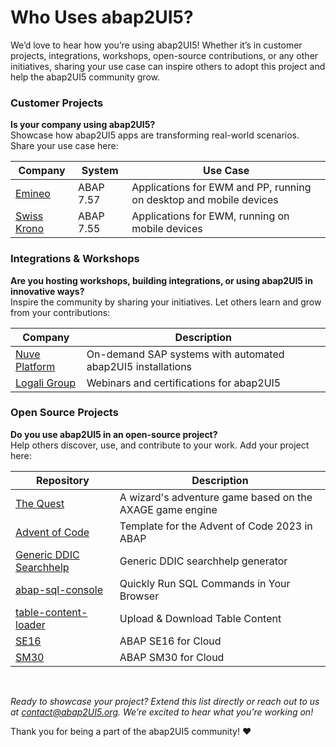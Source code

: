 # Who Uses abap2UI5?

We’d love to hear how you’re using abap2UI5! Whether it’s in customer projects, integrations, workshops, open-source contributions, or any other initiatives, sharing your use case can inspire others to adopt this project and help the abap2UI5 community grow.

### Customer Projects
**Is your company using abap2UI5?** <br>
Showcase how abap2UI5 apps are transforming real-world scenarios. Share your use case here:
 
|  Company | System | Use Case |
| ------------------- | ------------- | ------------- |
| [Emineo](https://emineo.ch/) | ABAP 7.57  | Applications for EWM and PP, running on desktop and mobile devices |
| [Swiss Krono](https://www.swisskrono.com/) | ABAP 7.55  | Applications for EWM, running on mobile devices |

### Integrations & Workshops
**Are you hosting workshops, building integrations, or using abap2UI5 in innovative ways?** <br>
Inspire the community by sharing your initiatives. Let others learn and grow from your contributions:

|  Company | Description |
| ------------- | ------------- |
| [Nuve Platform](https://www.nuveplatform.com) | On-demand SAP systems with automated abap2UI5 installations |
| [Logali Group](https://logaligroup.com) | Webinars and certifications for abap2UI5 |


### Open Source Projects
**Do you use abap2UI5 in an open-source project?** <br>
Help others discover, use, and contribute to your work. Add your project here:

|  Repository | Description |
| ------------- | ------------- |
| [The Quest](https://github.com/nomssi/axage)  | A wizard's adventure game based on the AXAGE game engine |
| [Advent of Code](https://github.com/joltdx/abap-advent-2023-template) | Template for the Advent of Code 2023 in ABAP  |
| [Generic DDIC Searchhelp](https://github.com/axelmohnen/a2UI5-generic_search_hlp) | Generic DDIC searchhelp generator  |
| [abap-sql-console](https://github.com/abap2UI5-apps/abap-sql-console) | Quickly Run SQL Commands in Your Browser  |
| [table-content-loader](https://github.com/abap2UI5-apps/table-content-loader) | Upload & Download Table Content  |
| [SE16](https://github.com/abap2UI5-apps/SE16) | ABAP SE16 for Cloud  |
| [SM30](https://github.com/abap2UI5-apps/SM30) | ABAP SM30 for Cloud  |

<br>

_Ready to showcase your project? Extend this list directly or reach out to us at <contact@abap2UI5.org>. We’re excited to hear what you’re working on!_

Thank you for being a part of the abap2UI5 community! ❤️ 
